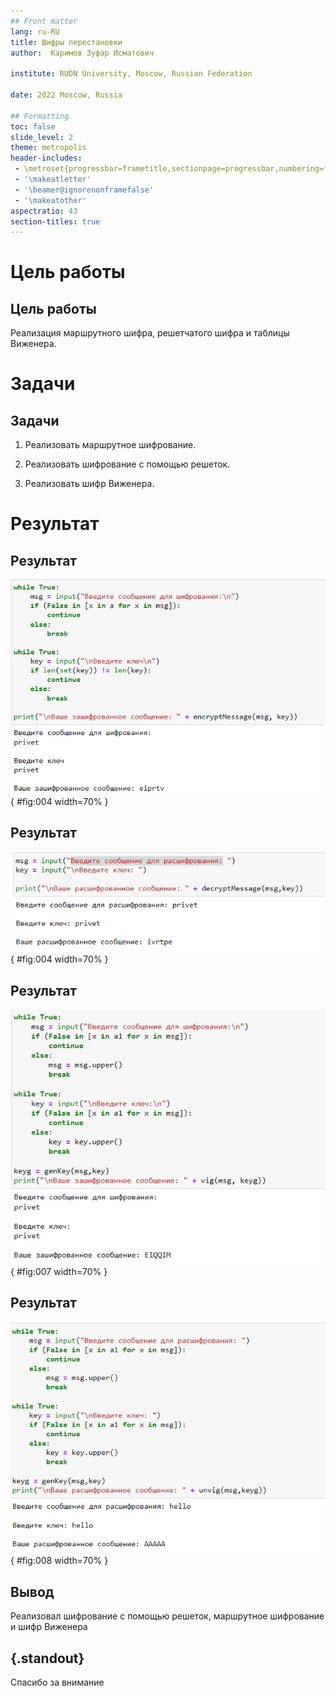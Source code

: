 ```yaml
---
## Front matter
lang: ru-RU
title: Шифры перестановки
author:  Каримов Зуфар Исматович

institute: RUDN University, Moscow, Russian Federation

date: 2022 Moscow, Russia

## Formatting
toc: false
slide_level: 2
theme: metropolis
header-includes:
 - \metroset{progressbar=frametitle,sectionpage=progressbar,numbering=fraction}
 - '\makeatletter'
 - '\beamer@ignorenonframefalse'
 - '\makeatother'
aspectratio: 43
section-titles: true
---
```


# Цель работы

## Цель работы

Реализация маршрутного шифра, решетчатого шифра и таблицы Виженера.

# Задачи

## Задачи

1. Реализовать маршрутное шифрование.

2. Реализовать шифрование с помощью решеток.

3. Реализовать шифр Виженера.



# Результат

## Результат

![Получение шифрования текста методом Маршрутного шифрования](https://github.com/zikarimov/math-security/blob/master/lab02/images/4.png?raw=true){ #fig:004 width=70% }

## Результат

![Получение расшифрования текста методом Маршрутного шифрования](https://github.com/zikarimov/math-security/blob/master/lab02/images/5.png?raw=true){ #fig:004 width=70% }


## Результат

![Получение шифрования текста методом Фиженера](https://github.com/zikarimov/math-security/blob/master/lab02/images/7.png?raw=true){ #fig:007 width=70% }

## Результат

![Получение расшифрования текста методом Фиженера](https://github.com/zikarimov/math-security/blob/master/lab02/images/8.png?raw=true){ #fig:008 width=70% }

## Вывод

Реализовал шифрование с помощью решеток, маршрутное шифрование и шифр Виженера


## {.standout}

Спасибо за внимание
